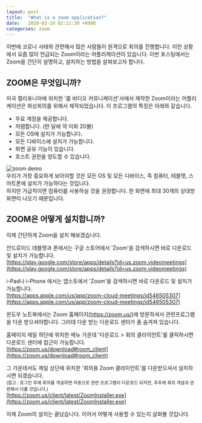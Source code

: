 ```yaml
---
layout: post
title:  "What is a zoom application?"
date:   2020-03-16 02:11:30 +0900
categories: zoom
---
```

이번에 코로나 사태와 관련해서 많은 사람들이 원격으로 회의를 진행합니다. 
이런 상황에서 요즘 많이 언급되는 Zoom이라는 어플리케이션이 있습니다. 
이번 포스팅에서는 Zoom을 간단히 설명하고, 설치하는 방법을 살펴보고자 합니다. 

ZOOM은 무엇입니까?
---

미국 캘리포니아에 위치한 '줌 비디오 커뮤니케이션'사에서 제작한 Zoom이라는 어플리케이션은 화상회의를 위해서 제작되었습니다. 
이 프로그램의 특징은 아래와 같습니다.

- 무료 계정을 제공합니다.
- 저렴합니다. (한 달에 약 미화 20불)
- 모든 OS에 설치가 가능합니다.
- 모든 디바이스에 설치가 가능합니다.
- 화면 공유 기능이 있습니다.
- 호스트 권한을 양도할 수 있습니다.

![zoom demo](/kys/assets/img/2020-03-16-post-01.png)   
우리가 가장 중요하게 보아야할 것은 모든 OS 및 모든 디바이스, 즉 컴퓨터, 테블렛, 스마트폰에 설치가 가능하다는 것입니다.   
하지만 가급적이면 컴퓨터를 사용하실 것을 권장합니다. 
한 화면에 최대 30개의 상대방 화면이 나오기 때문입니다.
  
ZOOM은 어떻게 설치합니까?
---

이제 간단하게 Zoom을 설치 해보겠습니다.

안드로이드 데블렛과 폰에서는 구글 스토어에서 'Zoom'을 검색하시면 바로 다운로드 및 설치가 가능합니다.   
[https://play.google.com/store/apps/details?id=us.zoom.videomeetings](https://play.google.com/store/apps/details?id=us.zoom.videomeetings)

i-Pad나 i-Phone 에서는 앱스토에서 'Zoom'을 검색하시면 바로 다운로드 및 설치가 가능합니다.   
[https://apps.apple.com/us/app/zoom-cloud-meetings/id546505307](https://apps.apple.com/us/app/zoom-cloud-meetings/id546505307)

윈도우 노트북에서는 Zoom 홈페이지[(https://zoom.us/)](https://zoom.us/)에 방문하셔서 관련프로그램을 다운 받으셔야합니다.
그러데 다운 받는 다운로드 센터가 좀 숨겨져 있습니다. 

홈페이지 제일 하단에 위치한 메뉴 가운데 '다운로드 > 회의 클라이언트'를 클릭하시면 다운로드 센터에 접근이 가능합니다.  
[https://zoom.us/download#room_client](https://zoom.us/download#room_client)

그 가운데서도 제일 상단에 위치한 '회의용 Zoom 클라이언트'를 다운받으셔서 설치하시면 되겠습니다.  
<small>
(참고 : 로그인 후에 회의를 개설하면 자동으로 관련 프로그램이 다운로드 되지만, 추후에 회의 개설과 관련해서 다룰 것입니다.)
</small>  
[https://zoom.us/client/latest/ZoomInstaller.exe](https://zoom.us/client/latest/ZoomInstaller.exe)

이제 Zoom의 설치는 끝났습니다. 이어서 어떻게 사용할 수 있는지 살펴볼 것입니다.